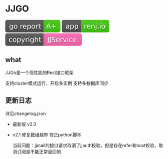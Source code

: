 # JJGO

<a href="https://goreportcard.com/report/github.com/landers1037/dirichlet"><img src="./copyright/goreport.svg" /></a>
<a href="http://service.renj.io"><img src="./copyright/renj.io.svg"/></a>
<a href="https://github.com/JJApplication"><img src="./copyright/copyright-JJService.svg"/></a>



## what

JJGo是一个高性能的Rest接口框架

支持cluster模式运行，开启多实例
支持多数据库同步

## 更新日志

详见changelog.json

- 最新版 v2.0

- v2.1 修复数组越界 修正python脚本

    当前问题：jjmail的接口请求取消了jjauth校验，但是存在refer和host校验，取消订阅是不能正常返回的

